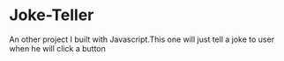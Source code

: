 # Joke-Teller
An other project I built with Javascript.This one will just tell a joke to user when he will click a button
